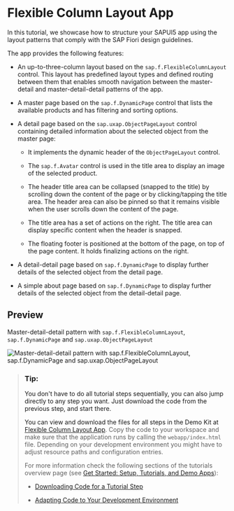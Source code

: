 <!-- loioc4de2df385174e58a689d9847c7553bd -->

# Flexible Column Layout App

In this tutorial, we showcase how to structure your SAPUI5 app using the layout patterns that comply with the SAP Fiori design guidelines.

The app provides the following features:

-   An up-to-three-column layout based on the `sap.f.FlexibleColumnLayout` control. This layout has predefined layout types and defined routing between them that enables smooth navigation between the master-detail and master-detail-detail patterns of the app.

-   A master page based on the `sap.f.DynamicPage` control that lists the available products and has filtering and sorting options.

-   A detail page based on the `sap.uxap.ObjectPageLayout` control containing detailed information about the selected object from the master page:

    -   It implements the dynamic header of the `ObjectPageLayout` control.

    -   The `sap.f.Avatar` control is used in the title area to display an image of the selected product.

    -   The header title area can be collapsed \(snapped to the title\) by scrolling down the content of the page or by clicking/tapping the title area. The header area can also be pinned so that it remains visible when the user scrolls down the content of the page.

    -   The title area has a set of actions on the right. The title area can display specific content when the header is snapped.

    -   The floating footer is positioned at the bottom of the page, on top of the page content. It holds finalizing actions on the right.


-   A detail-detail page based on `sap.f.DynamicPage` to display further details of the selected object from the detail page.

-   A simple about page based on `sap.f.DynamicPage` to display further details of the selected object from the detail-detail page.




<a name="loioc4de2df385174e58a689d9847c7553bd__section_d2n_dmw_mbb"/>

## Preview

   
  
<a name="loioc4de2df385174e58a689d9847c7553bd__fig_r1j_pst_mr"/>Master-detail-detail pattern with `sap.f.FlexibleColumnLayout`, `sap.f.DynamicPage` and `sap.uxap.ObjectPageLayout`

 ![](images/With_Semantic_Helper_Fiori_2_0_Tutorial_fd98e0d.gif "Master-detail-detail pattern with
					sap.f.FlexibleColumnLayout, sap.f.DynamicPage
					and sap.uxap.ObjectPageLayout") 



> ### Tip:  
> You don't have to do all tutorial steps sequentially, you can also jump directly to any step you want. Just download the code from the previous step, and start there.
> 
> You can view and download the files for all steps in the Demo Kit at [Flexible Column Layout App](https://ui5.sap.com/#/entity/sap.f.tutorial.fiori2). Copy the code to your workspace and make sure that the application runs by calling the `webapp/index.html` file. Depending on your development environment you might have to adjust resource paths and configuration entries.
> 
> For more information check the following sections of the tutorials overview page \(see [Get Started: Setup, Tutorials, and Demo Apps](get-started-setup-tutorials-and-demo-apps-8b49fc1.md)\):
> 
> -   [Downloading Code for a Tutorial Step](get-started-setup-tutorials-and-demo-apps-8b49fc1.md#loio8b49fc198bf04b2d9800fc37fecbb218__tutorials_download)
> 
> -   [Adapting Code to Your Development Environment](get-started-setup-tutorials-and-demo-apps-8b49fc1.md#loio8b49fc198bf04b2d9800fc37fecbb218__tutorials_adaptation)

